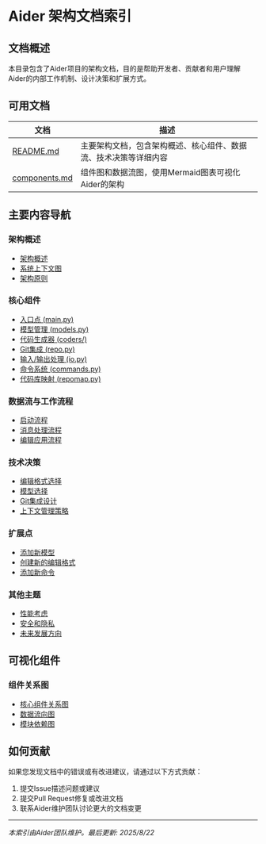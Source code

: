 # Aider 架构文档索引

## 文档概述

本目录包含了Aider项目的架构文档，目的是帮助开发者、贡献者和用户理解Aider的内部工作机制、设计决策和扩展方式。

## 可用文档

| 文档 | 描述 |
|------|------|
| [README.md](README.md) | 主要架构文档，包含架构概述、核心组件、数据流、技术决策等详细内容 |
| [components.md](components.md) | 组件图和数据流图，使用Mermaid图表可视化Aider的架构 |

## 主要内容导航

### 架构概述
- [架构概述](README.md#1-架构概述)
- [系统上下文图](README.md#11-系统上下文图)
- [架构原则](README.md#12-架构原则)

### 核心组件
- [入口点 (main.py)](README.md#21-入口点-mainpy)
- [模型管理 (models.py)](README.md#22-模型管理-modelspy)
- [代码生成器 (coders/)](README.md#23-代码生成器-coders)
- [Git集成 (repo.py)](README.md#24-git集成-repopy)
- [输入/输出处理 (io.py)](README.md#25-输入输出处理-iopy)
- [命令系统 (commands.py)](README.md#26-命令系统-commandspy)
- [代码库映射 (repomap.py)](README.md#27-代码库映射-repomappy)

### 数据流与工作流程
- [启动流程](README.md#31-启动流程)
- [消息处理流程](README.md#32-消息处理流程)
- [编辑应用流程](README.md#33-编辑应用流程)

### 技术决策
- [编辑格式选择](README.md#41-编辑格式选择)
- [模型选择](README.md#42-模型选择)
- [Git集成设计](README.md#43-git集成设计)
- [上下文管理策略](README.md#44-上下文管理策略)

### 扩展点
- [添加新模型](README.md#51-添加新模型)
- [创建新的编辑格式](README.md#52-创建新的编辑格式)
- [添加新命令](README.md#53-添加新命令)

### 其他主题
- [性能考虑](README.md#6-性能考虑)
- [安全和隐私](README.md#7-安全和隐私)
- [未来发展方向](README.md#8-未来发展方向)

## 可视化组件

### 组件关系图
- [核心组件关系图](components.md#核心组件关系图)
- [数据流向图](components.md#数据流向图)
- [模块依赖图](components.md#模块依赖图)

## 如何贡献

如果您发现文档中的错误或有改进建议，请通过以下方式贡献：

1. 提交Issue描述问题或建议
2. 提交Pull Request修复或改进文档
3. 联系Aider维护团队讨论更大的文档变更

---

*本索引由Aider团队维护。最后更新: 2025/8/22*
